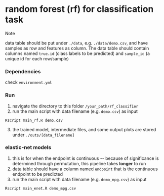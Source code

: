 # random forest (rf) for classification task

> [!NOTE]
> data table should be put under `./data`, e.g. `./data/demo.csv`, and have
> samples as row and features as column. The data table should contain columns 
> named `true.id` (class labels to be predicted) and `sample_id` (a unique id for each row/sample)

### Dependencies

check `environment.yml`

### Run

1. navigate the directory to this folder `/your_path/rf_classifier`
2. run the main script with data filename (e.g. `demo.csv`) as input
```
Rscript main_rf.R demo.csv
```
3. the trained model, intermediate files, and some output plots are stored under `./outs/[data_filename]`

### elastic-net models

1. this is for when the endpoint is continuous -- because of significance is determined through permutation,
   this pipeline takes **longer** to run
2. data table should have a column named `endpoint` that is the continuous endpoint to be predicted
3. run the main script with data filename (e.g. `demo_mpg.csv`) as input
```
Rscript main_enet.R demo_mpg.csv
```

